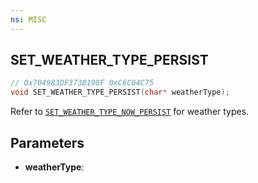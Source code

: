 ```yaml
---
ns: MISC
---
```

## SET_WEATHER_TYPE_PERSIST

```c
// 0x704983DF373B198F 0xC6C04C75
void SET_WEATHER_TYPE_PERSIST(char* weatherType);
```

Refer to [`SET_WEATHER_TYPE_NOW_PERSIST`](#_0xED712CA327900C8A) for weather types.

## Parameters
* **weatherType**: 

